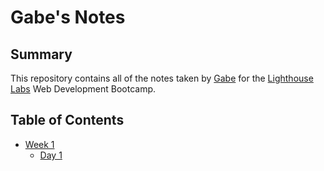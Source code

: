 
# Gabe's Notes
## Summary 

This repository contains all of the notes taken by [Gabe](https://github.com/gforsythe) for the [Lighthouse Labs](https://www.lighthouselabs.ca/) Web Development Bootcamp.


## Table of Contents
* [Week 1](/Week_1)
  * [Day 1](/Week_1/Day_1)